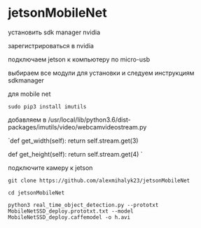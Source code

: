 # jetsonMobileNet

установить sdk manager nvidia

зарегистрироваться в nvidia

подключаем jetson к компьютеру по micro-usb

выбираем все модули для установки и следуем инструкциям sdkmanager

для mobile net 

`sudo pip3 install imutils`

добавляем в /usr/local/lib/python3.6/dist-packages/imutils/video/webcamvideostream.py

`def get_width(self):
	return self.stream.get(3)

def get_height(self):
	return self.stream.get(4)
`

подключите камеру к jetson

`git clone https://github.com/alexmihalyk23/jetsonMobileNet`

`cd jetsonMobileNet`

`python3 real_time_object_detection.py --prototxt MobileNetSSD_deploy.prototxt.txt --model MobileNetSSD_deploy.caffemodel -o h.avi`
